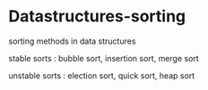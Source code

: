# Datastructures-sorting
sorting methods in data structures

stable sorts : bubble sort, insertion sort, merge sort

unstable sorts : election sort, quick sort, heap sort
